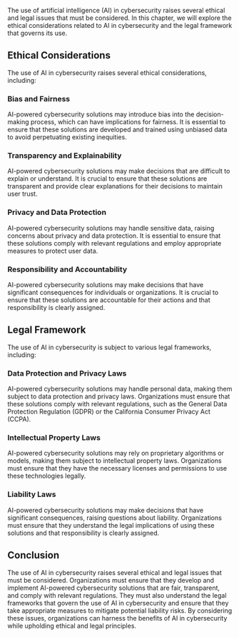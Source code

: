 
The use of artificial intelligence (AI) in cybersecurity raises several ethical and legal issues that must be considered. In this chapter, we will explore the ethical considerations related to AI in cybersecurity and the legal framework that governs its use.

Ethical Considerations
----------------------

The use of AI in cybersecurity raises several ethical considerations, including:

### Bias and Fairness

AI-powered cybersecurity solutions may introduce bias into the decision-making process, which can have implications for fairness. It is essential to ensure that these solutions are developed and trained using unbiased data to avoid perpetuating existing inequities.

### Transparency and Explainability

AI-powered cybersecurity solutions may make decisions that are difficult to explain or understand. It is crucial to ensure that these solutions are transparent and provide clear explanations for their decisions to maintain user trust.

### Privacy and Data Protection

AI-powered cybersecurity solutions may handle sensitive data, raising concerns about privacy and data protection. It is essential to ensure that these solutions comply with relevant regulations and employ appropriate measures to protect user data.

### Responsibility and Accountability

AI-powered cybersecurity solutions may make decisions that have significant consequences for individuals or organizations. It is crucial to ensure that these solutions are accountable for their actions and that responsibility is clearly assigned.

Legal Framework
---------------

The use of AI in cybersecurity is subject to various legal frameworks, including:

### Data Protection and Privacy Laws

AI-powered cybersecurity solutions may handle personal data, making them subject to data protection and privacy laws. Organizations must ensure that these solutions comply with relevant regulations, such as the General Data Protection Regulation (GDPR) or the California Consumer Privacy Act (CCPA).

### Intellectual Property Laws

AI-powered cybersecurity solutions may rely on proprietary algorithms or models, making them subject to intellectual property laws. Organizations must ensure that they have the necessary licenses and permissions to use these technologies legally.

### Liability Laws

AI-powered cybersecurity solutions may make decisions that have significant consequences, raising questions about liability. Organizations must ensure that they understand the legal implications of using these solutions and that responsibility is clearly assigned.

Conclusion
----------

The use of AI in cybersecurity raises several ethical and legal issues that must be considered. Organizations must ensure that they develop and implement AI-powered cybersecurity solutions that are fair, transparent, and comply with relevant regulations. They must also understand the legal frameworks that govern the use of AI in cybersecurity and ensure that they take appropriate measures to mitigate potential liability risks. By considering these issues, organizations can harness the benefits of AI in cybersecurity while upholding ethical and legal principles.
